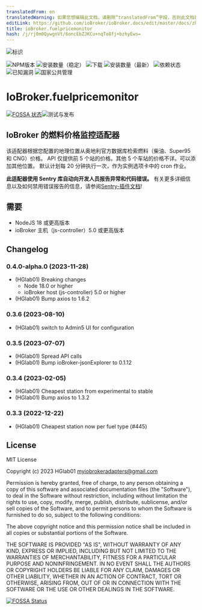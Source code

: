 ```yaml
---
translatedFrom: en
translatedWarning: 如果您想编辑此文档，请删除“translatedFrom”字段，否则此文档将再次自动翻译
editLink: https://github.com/ioBroker/ioBroker.docs/edit/master/docs/zh-cn/adapterref/iobroker.fuelpricemonitor/README.md
title: ioBroker.fuelpricemonitor
hash: /j/rj0m0QywgnVt/6oncEbZJKCu+nqTo8fj+bzhyEws=
---
```

![标识](../../../en/adapterref/iobroker.fuelpricemonitor/admin/fuelpricemonitor.png)

![NPM版本](http://img.shields.io/npm/v/iobroker.fuelpricemonitor.svg)
![安装数量（稳定）](http://iobroker.live/badges/fuelpricemonitor-stable.svg)
![下载](https://img.shields.io/npm/dm/iobroker.fuelpricemonitor.svg)
![安装数量（最新）](http://iobroker.live/badges/fuelpricemonitor-installed.svg)
![依赖状态](https://img.shields.io/librariesio/release/npm/iobroker.fuelpricemonitor)
![已知漏洞](https://snyk.io/test/github/HGlab01/ioBroker.fuelpricemonitor/badge.svg)
![国家公共管理](https://nodei.co/npm/iobroker.fuelpricemonitor.png?downloads=true)

# IoBroker.fuelpricemonitor
[![FOSSA 状态](https://app.fossa.com/api/projects/git%2Bgithub.com%2FHGlab01%2FioBroker.fuelpricemonitor.svg?type=shield)](https://app.fossa.com/projects/git%2Bgithub.com%2FHGlab01%2FioBroker.fuelpricemonitor?ref=badge_shield)![测试与发布](https://github.com/HGlab01/ioBroker.fuelpricemonitor/workflows/Test%20and%20Release/badge.svg)

## IoBroker 的燃料价格监控适配器
该适配器根据您配置的地理位置从奥地利官方数据库检索燃料（柴油、Super95 和 CNG）价格。 API 仅提供前 5 个站的价格。其他 5 个车站的价格不详。可以添加其他位置。
默认计划每 20 分钟执行一次，作为实例选项卡中的 cron 作业。

**此适配器使用 Sentry 库自动向开发人员报告异常和代码错误。** 有关更多详细信息以及如何禁用错误报告的信息，请参阅[Sentry-插件文档](https://github.com/ioBroker/plugin-sentry#plugin-sentry)!

## 需要
* NodeJS 18 或更高版本
* ioBroker 主机（js-controller）5.0 或更高版本

## Changelog
<!--
    Placeholder for the next version (at the beginning of the line):
    ### __WORK IN PROGRESS__
-->
### 0.4.0-alpha.0 (2023-11-28)
* (HGlab01) Breaking changes
    - Node 18.0 or higher
    - ioBroker host (js-controller) 5.0 or higher
* (HGlab01) Bump axios to 1.6.2

### 0.3.6 (2023-08-10)
* (HGlab01) switch to Admin5 UI for configuration

### 0.3.5 (2023-07-07)
* (HGlab01) Spread API calls
* (HGlab01) Bump ioBroker-jsonExplorer to 0.1.12

### 0.3.4 (2023-02-05)
* (HGlab01) Cheapest station from experimental to stable
* (HGlab01) Bump axios to 1.3.2

### 0.3.3 (2022-12-22)
* (HGlab01) Cheapest station now per fuel type (#445)

## License
MIT License

Copyright (c) 2023 HGlab01 <myiobrokeradapters@gmail.com>

Permission is hereby granted, free of charge, to any person obtaining a copy
of this software and associated documentation files (the "Software"), to deal
in the Software without restriction, including without limitation the rights
to use, copy, modify, merge, publish, distribute, sublicense, and/or sell
copies of the Software, and to permit persons to whom the Software is
furnished to do so, subject to the following conditions:

The above copyright notice and this permission notice shall be included in all
copies or substantial portions of the Software.

THE SOFTWARE IS PROVIDED "AS IS", WITHOUT WARRANTY OF ANY KIND, EXPRESS OR
IMPLIED, INCLUDING BUT NOT LIMITED TO THE WARRANTIES OF MERCHANTABILITY,
FITNESS FOR A PARTICULAR PURPOSE AND NONINFRINGEMENT. IN NO EVENT SHALL THE
AUTHORS OR COPYRIGHT HOLDERS BE LIABLE FOR ANY CLAIM, DAMAGES OR OTHER
LIABILITY, WHETHER IN AN ACTION OF CONTRACT, TORT OR OTHERWISE, ARISING FROM,
OUT OF OR IN CONNECTION WITH THE SOFTWARE OR THE USE OR OTHER DEALINGS IN THE
SOFTWARE.


[![FOSSA Status](https://app.fossa.com/api/projects/git%2Bgithub.com%2FHGlab01%2FioBroker.fuelpricemonitor.svg?type=large)](https://app.fossa.com/projects/git%2Bgithub.com%2FHGlab01%2FioBroker.fuelpricemonitor?ref=badge_large)